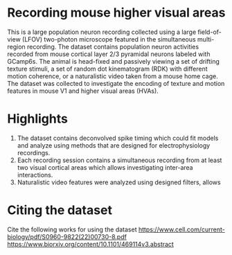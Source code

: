 # Recording mouse higher visual areas  
This is a large population neuron recording collected using a large field-of-view (LFOV) two-photon microscope featured in the simultaneous multi-region recording. 
The dataset contains population neuron activities recorded from mouse cortical layer 2/3 pyramidal neurons labeled with GCamp6s. The animal is head-fixed and passively viewing a set of drifting texture stimuli, a set of random dot kinematogram (RDK) with different motion coherence, or a naturalistic video taken from a mouse home cage. 
The dataset was collected to investigate the encoding of texture and motion features in mouse V1 and higher visual areas (HVAs). 

# Highlights
1. The dataset contains deconvolved spike timing which could fit models and analyze using methods that are designed for electrophysiology recordings.
2. Each recording session contains a simultaneous recording from at least two visual cortical areas which allows investigating inter-area interactions.
3. Naturalistic video features were analyzed using designed filters, allows 


# Citing the dataset
Cite the following works for using the dataset 
https://www.cell.com/current-biology/pdf/S0960-9822(22)00730-8.pdf
https://www.biorxiv.org/content/10.1101/469114v3.abstract

